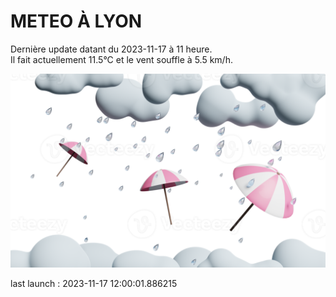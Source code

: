 # METEO À LYON

Dernière update datant du 2023-11-17 à 11 heure.  
Il fait actuellement 11.5°C et le vent souffle à 5.5 km/h.      

![](./.github/rain.png)

last launch : 2023-11-17 12:00:01.886215
